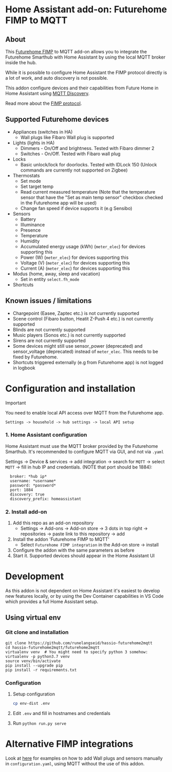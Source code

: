 # Home Assistant add-on: Futurehome FIMP to MQTT

## About

This [Futurehome FIMP](https://github.com/futurehomeno/fimp-api) to MQTT add-on allows you to integrate the Futurehome
Smarthub with Home Assistant by using the local MQTT broker inside the hub.

While it is possible to configure Home Assistant the FIMP protocol
directly is a lot of work, and auto discovery is not possible.

This addon configure devices and their capabilities from Future Home in Home Assistant using [MQTT Discovery](https://www.home-assistant.io/integrations/mqtt/).

Read more about the [FIMP protocol](https://github.com/futurehomeno/fimp-api).

## Supported Futurehome devices

- Appliances (switches in HA)
  - Wall plugs like Fibaro Wall plug is supported
- Lights (lights in HA)
  - Dimmers - On/Off and brightness. Tested with Fibaro dimmer 2
  - Switches - On/Off. Tested with Fibaro wall plug
- Locks
  - Basic unlock/lock for doorlocks. Tested with IDLock 150 (Unlock commands are currently not supported on Zigbee)
- Thermostats
  - Set mode
  - Set target temp
  - Read current measured temperature (Note that the temperature sensor that have the "Set as main temp sensor" checkbox checked in the Futurehome app will be used)
  - Change fan speed if device supports it (e.g Sensibo)
- Sensors
  - Battery
  - Illuminance
  - Presence
  - Temperature
  - Humidity
  - Accumulated energy usage (kWh) (`meter_elec`) for devices supporting this
  - Power (W) (`meter_elec`) for devices supporting this
  - Voltage (V) (`meter_elec`) for devices supporting this
  - Current (A) (`meter_elec`) for devices supporting this
- Modus (home, away, sleep and vacation)
  - Set in entity `select.fh_mode`
- Shortcuts

## Known issues / limitations

- Chargepoint (Easee, Zaptec etc.) is not currently supported
- Scene control (Fibaro button, Heatit Z-Push 4 etc.) is not currently supported
- Blinds are not currently supported
- Music players (Sonos etc.) is not currently supported
- Sirens are not currently supported
- Some devices might still use sensor_power (deprecated) and sensor_voltage (deprecated) instead of `meter_elec`. This needs to be fixed by Futurehome.
- Shortcuts triggered externally (e.g from Futurehome app) is not logged in logbook

# Configuration and installation

> [!IMPORTANT]
>
> You need to enable local API access over MQTT from the Futurehome app.
>
> `Settings -> household -> hub settings -> local API setup`

### 1. Home Assistant configuration

Home Assistant must use the MQTT broker provided by the Futurehome Smarthub.
It's recommended to configure MQTT via GUI, and not via `.yaml`

Settings -> Device & services -> add integration -> search for `MQTT` -> select `MQTT` -> fill in hub IP and credentials. (NOTE that port should be 1884):

```
  broker: *hub ip*
  username: *username*
  password: *password*
  port: 1884
  discovery: true
  discovery_prefix: homeassistant
```

### 2. Install add-on

1. Add this repo as an add-on repository
   - Settings -> Add-ons -> Add-on store -> 3 dots in top right -> repositories -> paste link to this repository -> add
2. Install the addon 'Futurehome FIMP to MQTT'
   - Select `Futurehome FIMP integration` in the Add-on store -> install
3. Configure the addon with the same parameters as before
4. Start it. Supported devices should appear in the Home Assistant UI

# Development

As this addon is not dependent on Home Assistant it's easiest to develop
new features locally, or by using the Dev Container capabilities in VS Code
which provides a full Home Assistant setup.

## Using virtual env

### Git clone and installation

```
git clone https://github.com/runelangseid/hassio-futurehome2mqtt
cd hassio-futurehome2mqtt/futurehome2mqtt
virtualenv venv  # You might need to specify python 3 somehow: virtualenv -p python3.7 venv
source venv/bin/activate
pip install --upgrade pip
pip install -r requirements.txt
```

### Configuration

1. Setup configuration
   ```bash
   cp env-dist .env
   ```
2. Edit `.env` and fill in hostnames and credentials

3. Run `python run.py serve`

# Alternative FIMP integrations

Look at [here](yaml_manual_examples.md) for examples on how to add Wall plugs and sensors manually in `configuration.yaml`, using MQTT without the use of this addon.
